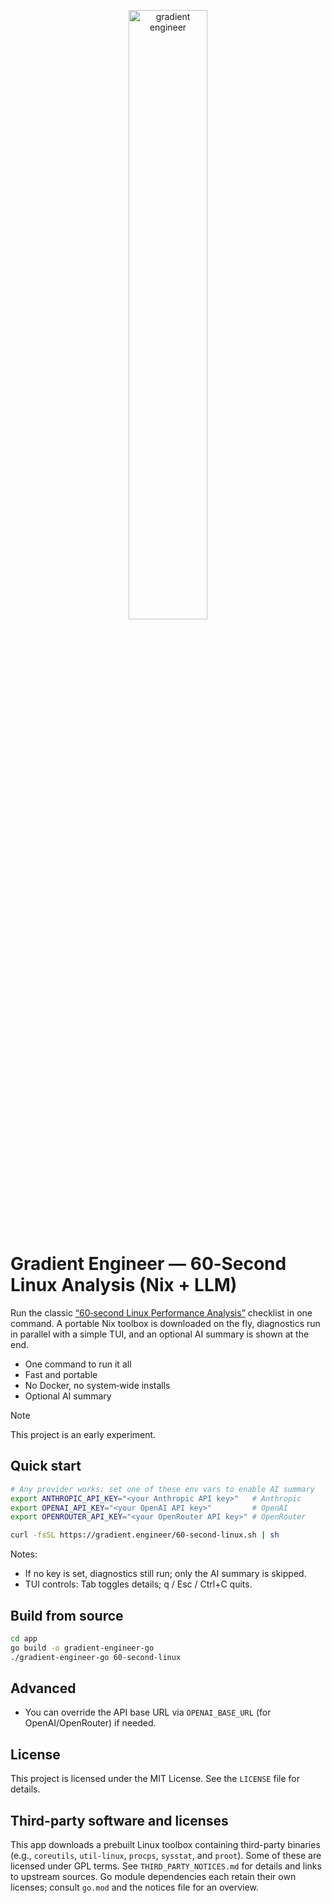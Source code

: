 <p align="center">
<img width="50%" alt="gradient engineer" src="https://github.com/user-attachments/assets/b3e10245-205d-40e9-828c-3c8ac1163830" />
</p>

# Gradient Engineer — 60‑Second Linux Analysis (Nix + LLM)

Run the classic [“60‑second Linux Performance Analysis”](https://netflixtechblog.com/linux-performance-analysis-in-60-000-milliseconds-accc10403c55) checklist in one command. A portable Nix toolbox is downloaded on the fly, diagnostics run in parallel with a simple TUI, and an optional AI summary is shown at the end.

- One command to run it all
- Fast and portable
- No Docker, no system‑wide installs
- Optional AI summary

> [!NOTE]  
> This project is an early experiment.

## Quick start

```bash
# Any provider works; set one of these env vars to enable AI summary
export ANTHROPIC_API_KEY="<your Anthropic API key>"   # Anthropic
export OPENAI_API_KEY="<your OpenAI API key>"         # OpenAI
export OPENROUTER_API_KEY="<your OpenRouter API key>" # OpenRouter

curl -fsSL https://gradient.engineer/60-second-linux.sh | sh
```

Notes:

- If no key is set, diagnostics still run; only the AI summary is skipped.
- TUI controls: Tab toggles details; q / Esc / Ctrl+C quits.

## Build from source

```bash
cd app
go build -o gradient-engineer-go
./gradient-engineer-go 60-second-linux
```

## Advanced

- You can override the API base URL via `OPENAI_BASE_URL` (for OpenAI/OpenRouter) if needed.

## License

This project is licensed under the MIT License. See the `LICENSE` file for details.

## Third-party software and licenses

This app downloads a prebuilt Linux toolbox containing third-party binaries (e.g., `coreutils`, `util-linux`, `procps`, `sysstat`, and `proot`). Some of these are licensed under GPL terms. See `THIRD_PARTY_NOTICES.md` for details and links to upstream sources. Go module dependencies each retain their own licenses; consult `go.mod` and the notices file for an overview.
